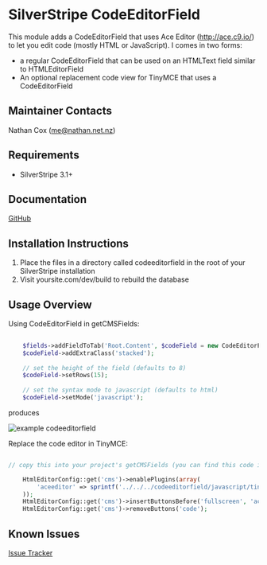 SilverStripe CodeEditorField
===================================

This module adds a CodeEditorField that uses Ace Editor (http://ace.c9.io/) to let you edit code (mostly HTML or JavaScript).  I comes in two forms:

* a regular CodeEditorField that can be used on an HTMLText field similar to HTMLEditorField
* An optional replacement code view for TinyMCE that uses a CodeEditorField


Maintainer Contacts
-------------------
Nathan Cox (<me@nathan.net.nz>)

Requirements
------------
* SilverStripe 3.1+

Documentation
-------------
[GitHub](https://github.com/nathancox/silverstripe-codeeditorfield/wiki)

Installation Instructions
-------------------------

1. Place the files in a directory called codeeditorfield in the root of your SilverStripe installation
2. Visit yoursite.com/dev/build to rebuild the database

Usage Overview
--------------

Using CodeEditorField in getCMSFields:

```php
	
	$fields->addFieldToTab('Root.Content', $codeField = new CodeEditorField('ExtraTags', 'Extra tags'));
	$codeField->addExtraClass('stacked');
	
	// set the height of the field (defaults to 8)
	$codeField->setRows(15);
	
	// set the syntax mode to javascript (defaults to html)
	$codeField->setMode('javascript');

```

produces

![example codeeditorfield](http://static.flyingmonkey.co.nz/github/silverstripe-codeeditorfield/codeeditorfield-1.png)




Replace the code editor in TinyMCE:

```php

// copy this into your project's getCMSFields (you can find this code in codeeditorfield/_config.php)

	HtmlEditorConfig::get('cms')->enablePlugins(array(
		'aceeditor' => sprintf('../../../codeeditorfield/javascript/tinymce/editor_plugin_src.js')
	));
	HtmlEditorConfig::get('cms')->insertButtonsBefore('fullscreen', 'aceeditor');
	HtmlEditorConfig::get('cms')->removeButtons('code');


```



Known Issues
------------
[Issue Tracker](https://github.com/nathancox/silverstripe-codeeditorfield/issues)
